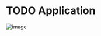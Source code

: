 # TODO Application 
![image](https://github.com/user-attachments/assets/dc7fafcd-4324-452a-80fe-5c1a708b8699)



